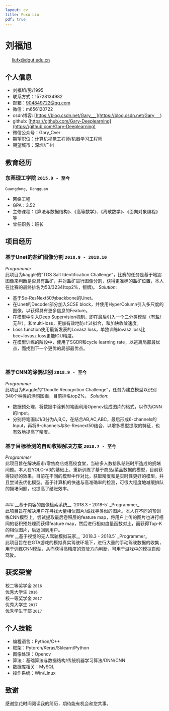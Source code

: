 ```yaml
---
layout: cv
title: Fuxu Liu
pdf: true
---
```

# 刘福旭

<div id="webaddress">
<i class="fi-mail" style="margin-left:1em"></i>
<a href="liufx@dgut.edu.cn" style="margin-left:0.5em">liufx@dgut.edu.cn</a>
</div>

## 个人信息
- 刘福旭/男/1995
- 联系方式：15728134982
- 邮箱：904849722@qq.com
- 微信：m656120722
- csdn博客: [https://blog.csdn.net/Gary___](https://blog.csdn.net/Gary___)
- github: [https://github.com/Gary-Deeplearning](https://github.com/Gary-Deeplearning)
- 微信公众号：Gary_Cver
- 期望职位：计算机视觉工程师/机器学习工程师
- 期望城市：深圳/广州

## 教育经历

### __东莞理工学院__ `2015.9 - 至今`
```
Guangdong, Dongguan
```
- 网络工程
- GPA：3.52
- 主修课程：《算法与数据结构》、《高等数学》、《离散数学》、《面向对象编程》等
- 曾任职务：班长

## 项目经历

### __基于Unet的盐矿图像分割__ `2018.9 - 2018.10`
_Programmer_<br>
此项目为kaggle的“TGS Salt Identification Challenge”，比赛的任务是基于地震图像来判断是否具有盐矿，并对盐矿进行图像分割，获得更准确的盐矿位置，本人在比赛的最终排名为53/3234(top2%，银牌)。
_Solution_:<br>
- 基于Se-ResNext50为backbone的Unet。
- 在Unet的Decoder部分加入SCSE block，并使用HyperColumn引入多尺度的图像，以获得具有更多信息的Feature。
- 在模型中引入Deep Supervision机制，即在最后引入一个二分类模型（有盐/无盐），和multi-loss，更加有效地防止过拟合，和加快收敛速度。
- Loss function使用最新发表的Lovasz loss，单独训练lovasz loss比bce+lovasz loss更能IOU精度。
- 在模型训练的阶段中，使用了SGDR和cycle learning rate，以逃离局部最优点，而找到下一个更优的局部最优点。
<br>

### __基于CNN的涂鸦识别__ `2018.9 - 至今`
_Programmer_<br>
此项目为Kaggle的“Doodle Recognition Challenge”，任务为建立模型以识别340个种类的涂鸦图画，目前排名top2%。
_Solution_:<br>
- 数据预处理，将数据中涂鸦的笔画利用Opencv绘成图片的格式，以作为CNN的Input。
- 分别将笔画以1/3分为A,B,C，在结合AB,AC,ABC，最后形成6-channels的Input，再将6-channels与Se-Resnext50结合，以增多模型提取的特征，也有效地提高了精度。
### __基于目标检测的自动收银解决方案__  `2018.7 - 至今`
_Programmer_<br>
此项目旨在解决超市/零售商店或高校食堂，当较多人数排队结账时所造成的拥堵问题。本人在YOLO-V3的基础上，重新训练了基于商品/菜品数据的模型，目前获得较好的效果。目前在不同的模型中作对比，获取精度和是实时性更好的模型，并且尝试去优化模型。基于计算机的快速与高准确率的检测，可很大程度地减缓排队的拥堵问题，也提高了结账效率。
<br>

<br>
### __基于内容的图像检索系统__ `2018.3 - 2018-5`
_Programmer_<br>
此项目旨在解决用户在寻找大量相似图片/或找寻类似的图片。本人在不同的预训练CNN模型上，尝试提取最后卷积层的feature map，将用户上传的图片也进行相同的卷积预处理而获得feature map，然后进行相似度量函数对比，而获得Top-K的相似图片，后返回到用户。
<br>
### __基于视觉的无人驾驶模拟玩家__ `2018.3 - 2018.5`
_Programmer_<br>
此项目旨在在GTA游戏的模拟真实驾驶环境下，进行大量的手动驾驶数据的收集，用于训练CNN模型，从而获得高精度的驾驶方向判断，可用于游戏中的模拟自动驾驶。

## 获奖荣誉

校二等奖学金 `2016` <br>
优秀大学生 `2016` <br>
校一等奖学金 `2017` <br>
优秀大学生 `2017` <br>
优秀学生干部 `2017` <br>

## 个人技能
- 编程语言：Python/C++
- 框架：Pytorch/Keras/Sklearn/Python
- 图像处理：Opencv
- 算法：基础算法与数据结构/传统机器学习算法/DNN/CNN
- 数据库相关：MySQL
- 操作系统：Win/Linux

## 致谢
感谢您花时间阅读我的简历，期待能有机会和您共事。
<!-- ### Footer
-->
